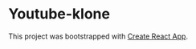 # Youtube-klone

This project was bootstrapped with [Create React App](https://github.com/facebook/create-react-app).

